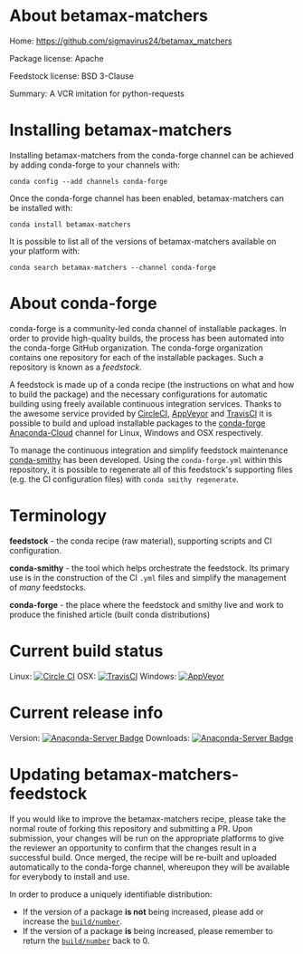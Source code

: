 About betamax-matchers
======================

Home: https://github.com/sigmavirus24/betamax_matchers

Package license: Apache

Feedstock license: BSD 3-Clause

Summary: A VCR imitation for python-requests



Installing betamax-matchers
===========================

Installing betamax-matchers from the conda-forge channel can be achieved by adding conda-forge to your channels with:

```
conda config --add channels conda-forge
```

Once the conda-forge channel has been enabled, betamax-matchers can be installed with:

```
conda install betamax-matchers
```

It is possible to list all of the versions of betamax-matchers available on your platform with:

```
conda search betamax-matchers --channel conda-forge
```


About conda-forge
=================

conda-forge is a community-led conda channel of installable packages.
In order to provide high-quality builds, the process has been automated into the
conda-forge GitHub organization. The conda-forge organization contains one repository 
for each of the installable packages. Such a repository is known as a *feedstock*.

A feedstock is made up of a conda recipe (the instructions on what and how to build
the package) and the necessary configurations for automatic building using freely
available continuous integration services. Thanks to the awesome service provided by
[CircleCI](https://circleci.com/), [AppVeyor](http://www.appveyor.com/)
and [TravisCI](https://travis-ci.org/) it is possible to build and upload installable
packages to the [conda-forge](https://anaconda.org/conda-forge)
[Anaconda-Cloud](http://docs.anaconda.org/) channel for Linux, Windows and OSX respectively.

To manage the continuous integration and simplify feedstock maintenance
[conda-smithy](http://github.com/conda-forge/conda-smithy) has been developed.
Using the ``conda-forge.yml`` within this repository, it is possible to regenerate all of
this feedstock's supporting files (e.g. the CI configuration files) with ``conda smithy regenerate``.


Terminology
===========

**feedstock** - the conda recipe (raw material), supporting scripts and CI configuration.

**conda-smithy** - the tool which helps orchestrate the feedstock.
                   Its primary use is in the construction of the CI ``.yml`` files
                   and simplify the management of *many* feedstocks.

**conda-forge** - the place where the feedstock and smithy live and work to
                  produce the finished article (built conda distributions)

Current build status
====================
Linux: [![Circle CI](https://circleci.com/gh/conda-forge/betamax-matchers-feedstock.svg?style=svg)](https://circleci.com/gh/conda-forge/betamax-matchers-feedstock)
OSX: [![TravisCI](https://travis-ci.org/conda-forge/betamax-matchers-feedstock.svg?branch=master)](https://travis-ci.org/conda-forge/betamax-matchers-feedstock) 
Windows: [![AppVeyor](https://ci.appveyor.com/api/projects/status/github/conda-forge/betamax-matchers-feedstock?svg=True)](https://ci.appveyor.com/project/conda-forge/betamax-matchers-feedstock/branch/master)

Current release info
====================
Version: [![Anaconda-Server Badge](https://anaconda.org/conda-forge/betamax-matchers/badges/version.svg)](https://anaconda.org/conda-forge/betamax-matchers)
Downloads: [![Anaconda-Server Badge](https://anaconda.org/conda-forge/betamax-matchers/badges/downloads.svg)](https://anaconda.org/conda-forge/betamax-matchers)


Updating betamax-matchers-feedstock
===================================

If you would like to improve the betamax-matchers recipe, please take the normal
route of forking this repository and submitting a PR. Upon submission, your changes will
be run on the appropriate platforms to give the reviewer an opportunity to confirm that the
changes result in a successful build. Once merged, the recipe will be re-built and uploaded
automatically to the conda-forge channel, whereupon they will be available for everybody to
install and use.

In order to produce a uniquely identifiable distribution:
 * If the version of a package **is not** being increased, please add or increase
   the [``build/number``](http://conda.pydata.org/docs/building/meta-yaml.html#build-number-and-string). 
 * If the version of a package **is** being increased, please remember to return
   the [``build/number``](http://conda.pydata.org/docs/building/meta-yaml.html#build-number-and-string)
   back to 0.
